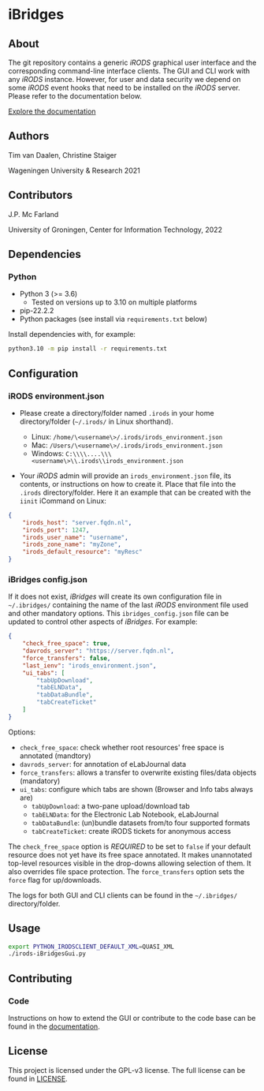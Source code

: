 # iBridges
## About

The git repository contains a generic *iRODS* graphical user interface and the corresponding command-line interface clients.  The GUI and CLI work with any *iRODS* instance.  However, for user and data security we depend on some *iRODS* event hooks that need to be installed on the *iRODS* server.  Please refer to the documentation below.

[Explore the documentation](https://chstaiger.github.io/iBridges-Gui/)

## Authors

Tim van Daalen, Christine Staiger

Wageningen University & Research 2021

## Contributors

J.P. Mc Farland

University of Groningen, Center for Information Technology, 2022

## Dependencies

### Python

- Python 3 (>= 3.6)
  - Tested on versions up to 3.10 on multiple platforms
- pip-22.2.2
- Python packages (see install via `requirements.txt` below)

Install dependencies with, for example:

```sh
python3.10 -m pip install -r requirements.txt
```

## Configuration

### iRODS environment.json

- Please create a directory/folder named `.irods` in your home directory/folder (`~/.irods/` in Linux shorthand).
  - Linux: `/home/\<username\>/.irods/irods_environment.json`
  - Mac: `/Users/\<username\>/.irods/irods_environment.json`
  - Windows: `C:\\\\....\\\<username\>\\.irods\\irods_environment.json`

- Your *iRODS* admin will provide an `irods_environment.json` file, its contents, or instructions on how to create it.  Place that file into the `.irods` directory/folder.  Here it an example that can be created with the `iinit` iCommand on Linux:

```json
{
    "irods_host": "server.fqdn.nl",
    "irods_port": 1247,
    "irods_user_name": "username",
    "irods_zone_name": "myZone",
    "irods_default_resource": "myResc"
}
```

### iBridges config.json

If it does not exist, *iBridges* will create its own configuration file in `~/.ibridges/` containing the name of the last *iRODS* environment file used and other mandatory options.  This `ibridges_config.json` file can be updated to control other aspects of *iBridges*.  For example:

```json
{
    "check_free_space": true,
    "davrods_server": "https://server.fqdn.nl",
    "force_transfers": false,
    "last_ienv": "irods_environment.json",
    "ui_tabs": [
        "tabUpDownload",
        "tabELNData",
        "tabDataBundle",
        "tabCreateTicket"
    ]
}
```
Options:
- `check_free_space`: check whether root resources' free space is annotated (mandtory)
- `davrods_server`: for annotation of eLabJournal data
- `force_transfers`: allows a transfer to overwrite existing files/data objects (mandatory)
- `ui_tabs`: configure which tabs are shown (Browser and Info tabs always are)
  - `tabUpDownload`: a two-pane upload/download tab
  - `tabELNData`: for the Electronic Lab Notebook, eLabJournal
  - `tabDataBundle`: (un)bundle datasets from/to four supported formats
  - `tabCreateTicket`: create iRODS tickets for anonymous access

The `check_free_space` option is *REQUIRED* to be set to `false` if your default resource does not yet have its free space annotated.  It makes unannotated top-level resources visible in the drop-downs allowing selection of them.  It also overrides file space protection.  The `force_transfers` option sets the `force` flag for up/downloads.

The logs for both GUI and CLI clients can be found in the `~/.ibridges/` directory/folder.

## Usage

```bash
export PYTHON_IRODSCLIENT_DEFAULT_XML=QUASI_XML
./irods-iBridgesGui.py
```

## Contributing
### Code
Instructions on how to extend the GUI or contribute to the code base can be found in the [documentation](https://chstaiger.github.io/iBridges-Gui/).

## License
This project is licensed under the GPL-v3 license.
The full license can be found in [LICENSE](LICENSE).
